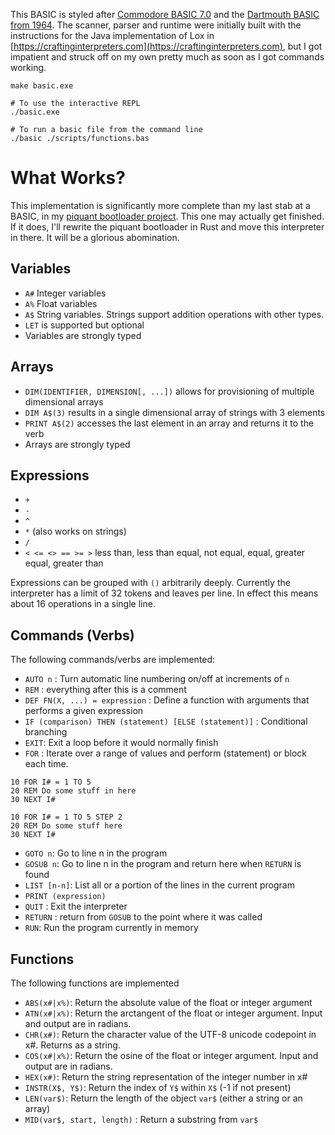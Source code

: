 This BASIC is styled after [Commodore BASIC 7.0](http://www.jbrain.com/pub/cbm/manuals/128/C128PRG.pdf) and the [Dartmouth BASIC from 1964](https://www.dartmouth.edu/basicfifty/basic.html). The scanner, parser and runtime were initially built with the instructions for the Java implementation of Lox in [https://craftinginterpreters.com](https://craftinginterpreters.com), but I got impatient and struck off on my own pretty much as soon as I got commands working.

```
make basic.exe

# To use the interactive REPL
./basic.exe

# To run a basic file from the command line
./basic ./scripts/functions.bas
```

# What Works?

This implementation is significantly more complete than my last stab at a BASIC, in my [piquant bootloader project](https://github.com/akesterson/piquant). This one may actually get finished. If it does, I'll rewrite the piquant bootloader in Rust and move this interpreter in there. It will be a glorious abomination.

## Variables

* `A#` Integer variables
* `A%` Float variables
* `A$` String variables. Strings support addition operations with other types.
* `LET` is supported but optional
* Variables are strongly typed

## Arrays

* `DIM(IDENTIFIER, DIMENSION[, ...])` allows for provisioning of multiple dimensional arrays
* `DIM A$(3)` results in a single dimensional array of strings with 3 elements
* `PRINT A$(2)` accesses the last element in an array and returns it to the verb
* Arrays are strongly typed

## Expressions

* `+`
* `-`
* `^`
* `*` (also works on strings)
* `/`
* `< <= <> == >= >` less than, less than equal, not equal, equal, greater equal, greater than

Expressions can be grouped with `()` arbitrarily deeply. Currently the interpreter has a limit of 32 tokens and leaves per line. In effect this means about 16 operations in a single line.

## Commands (Verbs)

The following commands/verbs are implemented:

* `AUTO n` : Turn automatic line numbering on/off at increments of `n`
* `REM` : everything after this is a comment
* `DEF FN(X, ...) = expression` : Define a function with arguments that performs a given expression
* `IF (comparison) THEN (statement) [ELSE (statement)]` : Conditional branching
* `EXIT`: Exit a loop before it would normally finish
* `FOR` : Iterate over a range of values and perform (statement) or block each time.

```
10 FOR I# = 1 TO 5
20 REM Do some stuff in here
30 NEXT I#

10 FOR I# = 1 TO 5 STEP 2
20 REM Do some stuff here
30 NEXT I#
```

* `GOTO n`: Go to line n in the program
* `GOSUB n`: Go to line n in the program and return here when `RETURN` is found
* `LIST [n-n]`: List all or a portion of the lines in the current program
* `PRINT (expression)`
* `QUIT` : Exit the interpreter
* `RETURN` : return from `GOSUB` to the point where it was called
* `RUN`: Run the program currently in memory

## Functions

The following functions are implemented

* `ABS(x#|x%)`: Return the absolute value of the float or integer argument
* `ATN(x#|x%)`: Return the arctangent of the float or integer argument. Input and output are in radians.
* `CHR(x#)`: Return the character value of the UTF-8 unicode codepoint in x#. Returns as a string.
* `COS(x#|x%)`: Return the osine of the float or integer argument. Input and output are in radians.
* `HEX(x#)`: Return the string representation of the integer number in x#
* `INSTR(X$, Y$)`: Return the index of `Y$` within `X$` (-1 if not present)
* `LEN(var$)`: Return the length of the object `var$` (either a string or an array)
* `MID(var$, start, length)` : Return a substring from `var$`
